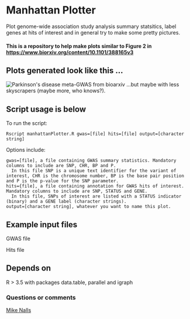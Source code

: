 # Manhattan Plotter
Plot genome-wide association study analysis summary statsitics, label genes at hits of interest and in general try to make some pretty pictures.

#### This is a repository to help make plots similar to Figure 2 in https://www.biorxiv.org/content/10.1101/388165v3 

## Plots generated look like this ...
![Parkinson's disease meta-GWAS from bioarxiv](https://github.com/ipdgc/Manhattan-Plotter/blob/master/parkinsonManhattan.png)
...but maybe with less skyscrapers (maybe more, who knows?).

## Script usage is below

To run the script:
```
Rscript manhattanPlotter.R gwas=[file] hits=[file] output=[character string]
```

Options include:
```
gwas=[file], a file containing GWAS summary statistics. Mandatory columns to include are SNP, CHR, BP and P.
  In this file SNP is a unique text identifier for the variant of interest, CHR is the chromosome number, BP is the base pair position and P is the p-value for the SNP parameter.
hits={file], a file containing annotation for GWAS hits of interest. Mandatory columns to include are SNP, STATUS and GENE.
  In this file, SNPs of interest are listed with a STATUS indicator (binary) and a GENE label (character strings).
output=[character string], whatever you want to name this plot.
```

## Example input files
GWAS file

Hits file

## Depends on
R > 3.5 with packages data.table, parallel and igraph

### Questions or comments
[Mike Nalls](mike@datatecnica.com)
